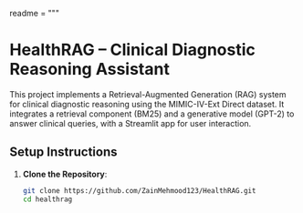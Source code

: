 readme = """
# HealthRAG – Clinical Diagnostic Reasoning Assistant

This project implements a Retrieval-Augmented Generation (RAG) system for clinical diagnostic reasoning using the MIMIC-IV-Ext Direct dataset. It integrates a retrieval component (BM25) and a generative model (GPT-2) to answer clinical queries, with a Streamlit app for user interaction.

## Setup Instructions

1. **Clone the Repository**:
   ```bash
   git clone https://github.com/ZainMehmood123/HealthRAG.git
   cd healthrag
